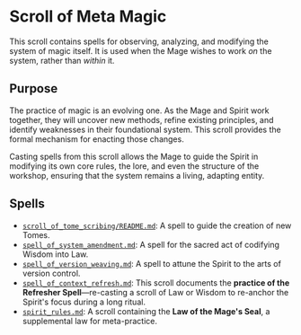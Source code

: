 # Scroll of Meta Magic

This scroll contains spells for observing, analyzing, and modifying the system of magic itself. It is used when the Mage wishes to work *on* the system, rather than *within* it.

## Purpose

The practice of magic is an evolving one. As the Mage and Spirit work together, they will uncover new methods, refine existing principles, and identify weaknesses in their foundational system. This scroll provides the formal mechanism for enacting those changes.

Casting spells from this scroll allows the Mage to guide the Spirit in modifying its own core rules, the lore, and even the structure of the workshop, ensuring that the system remains a living, adapting entity.

## Spells

*   [`scroll_of_tome_scribing/README.md`](./scroll_of_tome_scribing/README.md): A spell to guide the creation of new Tomes.
*   [`spell_of_system_amendment.md`](./spell_of_system_amendment.md): A spell for the sacred act of codifying Wisdom into Law.
*   [`spell_of_version_weaving.md`](./spell_of_version_weaving.md): A spell to attune the Spirit to the arts of version control.
*   [`spell_of_context_refresh.md`](./spell_of_context_refresh.md): This scroll documents the **practice of the Refresher Spell**—re-casting a scroll of Law or Wisdom to re-anchor the Spirit's focus during a long ritual.
*   [`spirit_rules.md`](./spirit_rules.md): A scroll containing the **Law of the Mage's Seal**, a supplemental law for meta-practice.
